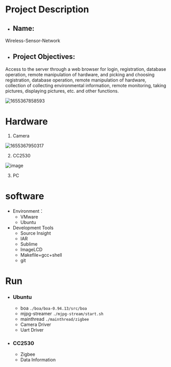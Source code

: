 # Project Description

- ## Name:

Wireless-Sensor-Network

- ## Project Objectives:

Access to the server through a web browser for login, registration, database operation, remote manipulation of hardware, and picking and choosing registration, database operation, remote manipulation of hardware, collection of collecting environmental information, remote monitoring, taking pictures, displaying pictures, etc. and other functions.

![1655367858593](https://user-images.githubusercontent.com/91601547/174029372-2d72589e-5d0a-477b-95a3-20aada970f00.png)



# Hardware

1. Camera

  ![1655367950317](https://user-images.githubusercontent.com/91601547/174029410-9e4d9ace-60da-4c24-9b02-ef2daf1443df.png)
  
2. CC2530

  ![image](https://user-images.githubusercontent.com/91601547/174029764-4afbcb93-ec38-4767-96e4-e055706be7fc.png)
  
3. PC



# software

- Environment：
  - VMware
  - Ubuntu
- Development Tools
  - Source Insight
  - IAR
  - Sublime
  - ImageLCD
  - Makefile+gcc+shell
  - git



# Run

- ### Ubuntu

  - boa
  `./boa/boa-0.94.13/src/boa`
  - mjpg-streamer
  `./mjpg-stream/start.sh`
  - mainthread
  `./mainthread/zigbee`
  - Camera Driver
  - Uart Driver

- ### CC2530

  - Zigbee
  - Data Information
